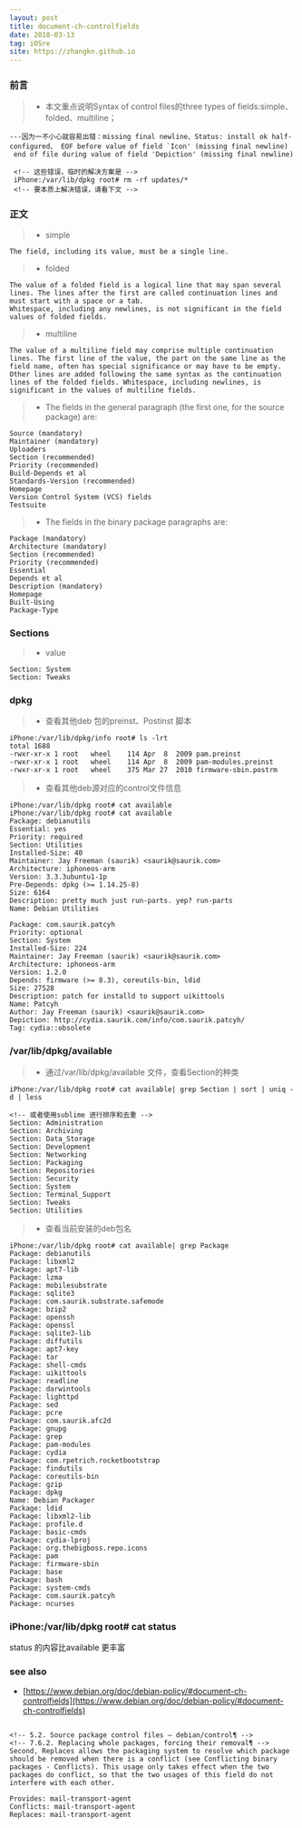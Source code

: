 ```yaml
---
layout: post
title: document-ch-controlfields
date: 2018-03-13
tag: iOSre
site: https://zhangkn.github.io
---
```


### 前言

>* 本文重点说明Syntax of control files的three types of fields:simple、folded、multiline；

```
---因为一不小心就容易出错：missing final newline、Status: install ok half-configured、 EOF before value of field `Icon' (missing final newline)
 end of file during value of field 'Depiction' (missing final newline)

 <!-- 这些错误，临时的解决方案是 -->
 iPhone:/var/lib/dpkg root# rm -rf updates/*
 <!-- 要本质上解决错误，请看下文 -->
```


### 正文


>* simple
```
The field, including its value, must be a single line. 
```
>* folded
```
The value of a folded field is a logical line that may span several lines. The lines after the first are called continuation lines and must start with a space or a tab.
Whitespace, including any newlines, is not significant in the field values of folded fields.
```

>* multiline
```
The value of a multiline field may comprise multiple continuation lines. The first line of the value, the part on the same line as the field name, often has special significance or may have to be empty. Other lines are added following the same syntax as the continuation lines of the folded fields. Whitespace, including newlines, is significant in the values of multiline fields.
```


>* The fields in the general paragraph (the first one, for the source package) are:
```
Source (mandatory)
Maintainer (mandatory)
Uploaders
Section (recommended)
Priority (recommended)
Build-Depends et al
Standards-Version (recommended)
Homepage
Version Control System (VCS) fields
Testsuite
```
>* The fields in the binary package paragraphs are:
```
Package (mandatory)
Architecture (mandatory)
Section (recommended)
Priority (recommended)
Essential
Depends et al
Description (mandatory)
Homepage
Built-Using
Package-Type
```

### Sections

>* value
```
Section: System
Section: Tweaks
```


### dpkg

>*  查看其他deb 包的preinst、Postinst 脚本

```
iPhone:/var/lib/dpkg/info root# ls -lrt
total 1688
-rwxr-xr-x 1 root   wheel    114 Apr  8  2009 pam.preinst
-rwxr-xr-x 1 root   wheel    114 Apr  8  2009 pam-modules.preinst
-rwxr-xr-x 1 root   wheel    375 Mar 27  2010 firmware-sbin.postrm
```

>* 查看其他deb源对应的control文件信息

```
iPhone:/var/lib/dpkg root# cat available
iPhone:/var/lib/dpkg root# cat available
Package: debianutils
Essential: yes
Priority: required
Section: Utilities
Installed-Size: 40
Maintainer: Jay Freeman (saurik) <saurik@saurik.com>
Architecture: iphoneos-arm
Version: 3.3.3ubuntu1-1p
Pre-Depends: dpkg (>= 1.14.25-8)
Size: 6164
Description: pretty much just run-parts. yep? run-parts
Name: Debian Utilities

Package: com.saurik.patcyh
Priority: optional
Section: System
Installed-Size: 224
Maintainer: Jay Freeman (saurik) <saurik@saurik.com>
Architecture: iphoneos-arm
Version: 1.2.0
Depends: firmware (>= 8.3), coreutils-bin, ldid
Size: 27528
Description: patch for installd to support uikittools
Name: Patcyh
Author: Jay Freeman (saurik) <saurik@saurik.com>
Depiction: http://cydia.saurik.com/info/com.saurik.patcyh/
Tag: cydia::obsolete
```

### /var/lib/dpkg/available 

>* 通过/var/lib/dpkg/available 文件，查看Section的种类

```
iPhone:/var/lib/dpkg root# cat available| grep Section | sort | uniq -d | less

<!-- 或者使用sublime 进行排序和去重 -->
Section: Administration
Section: Archiving
Section: Data_Storage
Section: Development
Section: Networking
Section: Packaging
Section: Repositories
Section: Security
Section: System
Section: Terminal_Support
Section: Tweaks
Section: Utilities
```

>* 查看当前安装的deb包名
```
iPhone:/var/lib/dpkg root# cat available| grep Package 
Package: debianutils
Package: libxml2
Package: apt7-lib
Package: lzma
Package: mobilesubstrate
Package: sqlite3
Package: com.saurik.substrate.safemode
Package: bzip2
Package: openssh
Package: openssl
Package: sqlite3-lib
Package: diffutils
Package: apt7-key
Package: tar
Package: shell-cmds
Package: uikittools
Package: readline
Package: darwintools
Package: lighttpd
Package: sed
Package: pcre
Package: com.saurik.afc2d
Package: gnupg
Package: grep
Package: pam-modules
Package: cydia
Package: com.rpetrich.rocketbootstrap
Package: findutils
Package: coreutils-bin
Package: gzip
Package: dpkg
Name: Debian Packager
Package: ldid
Package: libxml2-lib
Package: profile.d
Package: basic-cmds
Package: cydia-lproj
Package: org.thebigboss.repo.icons
Package: pam
Package: firmware-sbin
Package: base
Package: bash
Package: system-cmds
Package: com.saurik.patcyh
Package: ncurses
```


### iPhone:/var/lib/dpkg root# cat status

status 的内容比available 更丰富

### see also

- [https://www.debian.org/doc/debian-policy/#document-ch-controlfields](https://www.debian.org/doc/debian-policy/#document-ch-controlfields)

```

<!-- 5.2. Source package control files – debian/control¶ -->
<!-- 7.6.2. Replacing whole packages, forcing their removal¶ -->
Second, Replaces allows the packaging system to resolve which package should be removed when there is a conflict (see Conflicting binary packages - Conflicts). This usage only takes effect when the two packages do conflict, so that the two usages of this field do not interfere with each other.

Provides: mail-transport-agent
Conflicts: mail-transport-agent
Replaces: mail-transport-agent
```